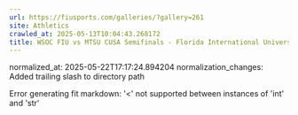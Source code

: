 ```yaml
---
url: https://fiusports.com/galleries/?gallery=261
site: Athletics
crawled_at: 2025-05-13T10:04:43.268172
title: WSOC FIU vs MTSU CUSA Semifinals - Florida International University
---
```

normalized_at: 2025-05-22T17:17:24.894204
normalization_changes: Added trailing slash to directory path

Error generating fit markdown: '<' not supported between instances of 'int' and 'str'